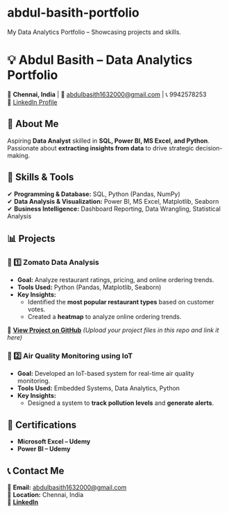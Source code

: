 # abdul-basith-portfolio
My Data Analytics Portfolio – Showcasing projects and skills.
# 💡 Abdul Basith – Data Analytics Portfolio  

📍 **Chennai, India** | 📧 abdulbasith1632000@gmail.com | 📞 9942578253  
🔗 [LinkedIn Profile](https://linkedin.com/in/abdul-basith-318398239)  

## 🚀 About Me  
Aspiring **Data Analyst** skilled in **SQL, Power BI, MS Excel, and Python**. Passionate about **extracting insights from data** to drive strategic decision-making.  

## 🔧 Skills & Tools  
✔ **Programming & Database:** SQL, Python (Pandas, NumPy)  
✔ **Data Analysis & Visualization:** Power BI, MS Excel, Matplotlib, Seaborn  
✔ **Business Intelligence:** Dashboard Reporting, Data Wrangling, Statistical Analysis  

## 📊 Projects  

### 📌 1️⃣ Zomato Data Analysis  
- **Goal:** Analyze restaurant ratings, pricing, and online ordering trends.  
- **Tools Used:** Python (Pandas, Matplotlib, Seaborn)  
- **Key Insights:**  
  - Identified the **most popular restaurant types** based on customer votes.  
  - Created a **heatmap** to analyze online ordering trends.  

🔗 **[View Project on GitHub](#)** *(Upload your project files in this repo and link it here)*  

### 📌 2️⃣ Air Quality Monitoring using IoT  
- **Goal:** Developed an IoT-based system for real-time air quality monitoring.  
- **Tools Used:** Embedded Systems, Data Analytics, Python  
- **Key Insights:**  
  - Designed a system to **track pollution levels** and **generate alerts**.  

## 📜 Certifications  
- **Microsoft Excel – Udemy**  
- **Power BI – Udemy**  

## 📞 Contact Me  
📧 **Email:** abdulbasith1632000@gmail.com  
📍 **Location:** Chennai, India  
🔗 **[LinkedIn](https://linkedin.com/in/abdul-basith-318398239)**  
